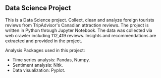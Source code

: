 ## Data Science Project

This is a Data Science project. Collect, clean and analyze foreign tourists reviews from TripAdvisor's Canadian attraction reviews.
The project is written in Python through Jupyter Notebook. The data was collected via web crawler including 112,419 reviews. Insights and recommendations are extracted and provided in the project.

Analysis Packages used in this project: 

- Time series analysis: Pandas, Numpy.
- Sentiment analysis: Nltk. 
- Data visualization: Pyplot.
